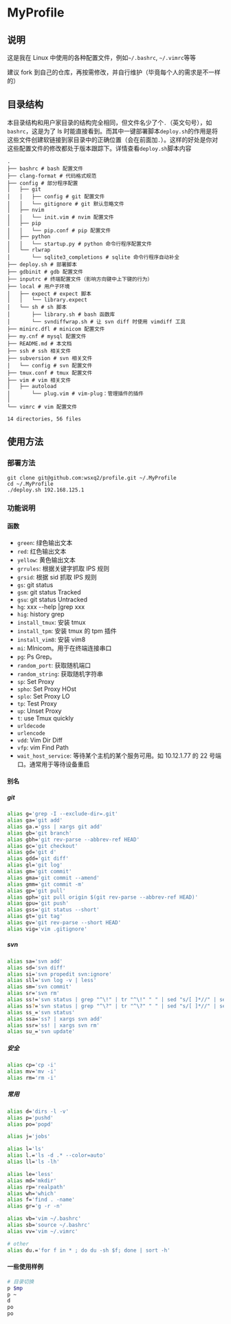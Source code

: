 # MyProfile


## 说明
这是我在 Linux 中使用的各种配置文件，例如`~/.bashrc`, `~/.vimrc`等等

建议 fork 到自己的仓库，再按需修改，并自行维护（毕竟每个人的需求是不一样的）


## 目录结构
本目录结构和用户家目录的结构完全相同，但文件名少了个`.`（英文句号），如`bashrc`，这是为了 ls 时能直接看到。而其中一键部署脚本`deploy.sh`的作用是将这些文件创建软链接到家目录中的正确位置（会在前面加`.`）。这样的好处是你对这些配置文件的修改都处于版本跟踪下。详情查看`deploy.sh`脚本内容


```
.
├── bashrc # bash 配置文件
├── clang-format # 代码格式规范
├── config # 部分程序配置
│   ├── git
│   │   ├── config # git 配置文件
│   │   └── gitignore # git 默认忽略文件
│   ├── nvim
│   │   └── init.vim # nvim 配置文件
│   ├── pip
│   │   └── pip.conf # pip 配置文件
│   ├── python
│   │   └── startup.py # python 命令行程序配置文件
│   └── rlwrap
│       └── sqlite3_completions # sqlite 命令行程序自动补全
├── deploy.sh # 部署脚本
├── gdbinit # gdb 配置文件
├── inputrc # 终端配置文件（影响方向键中上下键的行为）
├── local # 用户子环境
│   ├── expect # expect 脚本
│   │   └── library.expect
│   └── sh # sh 脚本
│       ├── library.sh # bash 函数库
│       └── svndiffwrap.sh # 让 svn diff 时使用 vimdiff 工具
├── minirc.dfl # minicom 配置文件
├── my.cnf # mysql 配置文件
├── README.md # 本文档
├── ssh # ssh 相关文件
├── subversion # svn 相关文件
│   └── config # svn 配置文件
├── tmux.conf # tmux 配置文件
├── vim # vim 相关文件
│   ├── autoload
│       └── plug.vim # vim-plug：管理插件的插件
│
└── vimrc # vim 配置文件

14 directories, 56 files
```

## 使用方法

### 部署方法
```
git clone git@github.com:wsxq2/profile.git ~/.MyProfile
cd ~/.MyProfile
./deploy.sh 192.168.125.1
```

### 功能说明
#### 函数
* `green`: 绿色输出文本
* `red`: 红色输出文本
* `yellow`: 黄色输出文本
* `grrules`: 根据关键字抓取 IPS 规则
* `grsid`: 根据 sid 抓取 IPS 规则
* `gs`: git status
* `gsm`: git status Tracked
* `gsu`: git status Untracked
* `hg`: xxx --help |grep xxx
* `hig`: history grep
* `install_tmux`: 安装 tmux
* `install_tpm`: 安装 tmux 的 tpm 插件
* `install_vim8`: 安装 vim8
* `mi`: MInicom。用于在终端连接串口
* `pg`: Ps Grep。
* `random_port`: 获取随机端口
* `random_string`: 获取随机字符串
* `sp`: Set Proxy
* `spho`: Set Proxy HOst
* `splo`: Set Proxy LO
* `tp`: Test Proxy
* `up`: Unset Proxy
* `t`: use Tmux quickly
* `urldecode`
* `urlencode`
* `vdd`: Vim Dir Diff
* `vfp`: vim Find Path
* `wait_host_service`: 等待某个主机的某个服务可用。如 10.12.1.77 的 22 号端口。通常用于等待设备重启 

#### 别名

##### git
```bash
alias g='grep -I --exclude-dir=.git'
alias ga='git add'
alias ga.='gss | xargs git add'
alias gb='git branch'
alias gbh='git rev-parse --abbrev-ref HEAD'
alias gc='git checkout'
alias gd='git d'
alias gdd='git diff'
alias gl='git log'
alias gm='git commit'
alias gma='git commit --amend'
alias gmm='git commit -m'
alias gp='git pull'
alias gph='git pull origin $(git rev-parse --abbrev-ref HEAD)'
alias gpu='git push'
alias gss='git status --short'
alias gt='git tag'
alias gv='git rev-parse --short HEAD'
alias vig='vim .gitignore'
```

##### svn
```bash
alias sa='svn add'
alias sd='svn diff'
alias si='svn propedit svn:ignore'
alias sll='svn log -v | less'
alias sm='svn commit'
alias sr='svn rm'
alias ss!='svn status | grep "^\!" | tr "^\!" " " | sed "s/[ ]*//" | sed "s/[ ]/\\\ /g"'
alias ss?='svn status | grep "^\?" | tr "^\?" " " | sed "s/[ ]*//" | sed "s/[ ]/\\\ /g"'
alias ss_='svn status'
alias ssa='ss? | xargs svn add'
alias ssr='ss! | xargs svn rm'
alias su_='svn update'
```

##### 安全
```bash
alias cp='cp -i'
alias mv='mv -i'
alias rm='rm -i'
```

##### 常用
```bash
alias d='dirs -l -v'
alias p='pushd'
alias po='popd'

alias j='jobs'

alias l='ls'
alias l.='ls -d .* --color=auto'
alias ll='ls -lh'

alias le='less'
alias md='mkdir'
alias rp='realpath'
alias wh='which'
alias f='find . -name'
alias gr='g -r -n'

alias vb='vim ~/.bashrc'
alias sb='source ~/.bashrc'
alias vv='vim ~/.vimrc'

# other
alias du.='for f in * ; do du -sh $f; done | sort -h'
```

#### 一些使用样例
```bash
# 目录切换
p $mp
p ~
d
po
po
```

